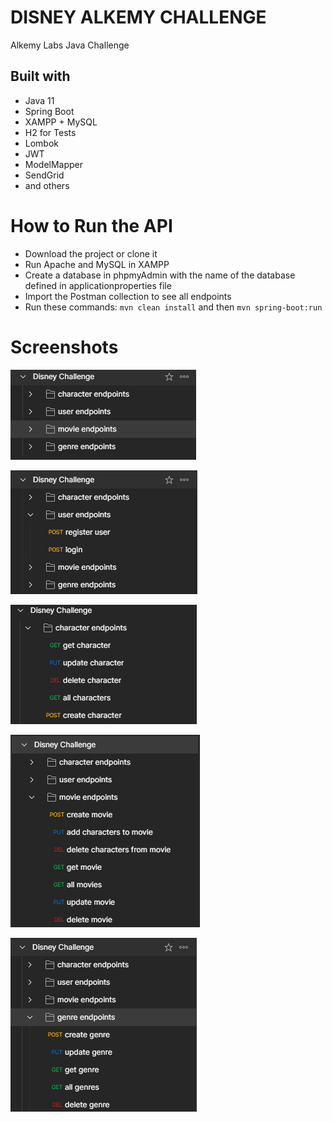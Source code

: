 # DISNEY ALKEMY CHALLENGE
Alkemy Labs Java Challenge

## Built with

* Java 11
* Spring Boot
* XAMPP + MySQL
* H2 for Tests
* Lombok
* JWT
* ModelMapper
* SendGrid
* and others

# How to Run the API
* Download the project or clone it
* Run Apache and MySQL in XAMPP
* Create a database in phpmyAdmin with the name of the database defined in applicationproperties file
* Import the Postman collection to see all endpoints
* Run these commands: `mvn clean install` and then `mvn spring-boot:run`

# Screenshots

![postman-collection](/screenshots/postman-collection.png)

![user-endpoints](/screenshots/user-endpoints.png)

![character-endpoints](/screenshots/character-endpoints.png)

![movie-endpoints](/screenshots/movie-endpoints.png)

![genre-endpoints](/screenshots/genre-endpoints.png)
